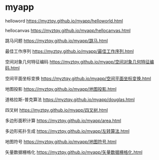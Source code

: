 # myapp
helloword https://myztqy.github.io/myapp/helloworld.html

hellocanvas https://myztqy.github.io/myapp/hellocanvas.html

跳马问题 https://myztqy.github.io/myapp/跳马.html

最佳工作序列 https://myztqy.github.io/myapp/最佳工作序列.html

空间对象几何特征编码 https://myztqy.github.io/myapp/空间对象几何特征编码.html

空间平面坐标变换 https://myztqy.github.io/myapp/空间平面坐标变换.html

地图投影 https://myztqy.github.io/myapp/地图投影.html

道格拉斯-普克算法 https://myztqy.github.io/myapp/douglas.html

四叉树 https://myztqy.github.io/myapp/四叉树.html

多边形面积计算 https://myztqy.github.io/myapp/area.html

多边形拓扑生成 https://myztqy.github.io/myapp/左转算法.html

地图符号 https://myztqy.github.io/myapp/地图符号.html

矢量数据栅格化 https://myztqy.github.io/myapp/矢量数据栅格化.html
